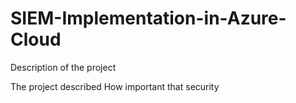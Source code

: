 # SIEM-Implementation-in-Azure-Cloud

Description of the project

The project described How important that security
